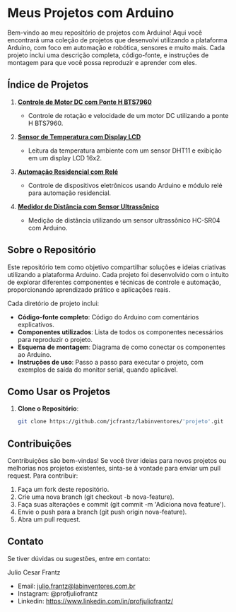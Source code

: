 # Meus Projetos com Arduino

Bem-vindo ao meu repositório de projetos com Arduino! Aqui você encontrará uma coleção de projetos que desenvolvi utilizando a plataforma Arduino, com foco em automação e robótica, sensores e muito mais. Cada projeto inclui uma descrição completa, código-fonte, e instruções de montagem para que você possa reproduzir e aprender com eles.

## Índice de Projetos

1. **[Controle de Motor DC com Ponte H BTS7960](./controle-velocidade-motor-dc/README.md)**
   - Controle de rotação e velocidade de um motor DC utilizando a ponte H BTS7960.
   
2. **[Sensor de Temperatura com Display LCD](./sensor-temperatura-lcd/README.md)**
   - Leitura da temperatura ambiente com um sensor DHT11 e exibição em um display LCD 16x2.
   
3. **[Automação Residencial com Relé](./automacao-residencial/README.md)**
   - Controle de dispositivos eletrônicos usando Arduino e módulo relé para automação residencial.
   
4. **[Medidor de Distância com Sensor Ultrassônico](./medidor-distancia/README.md)**
   - Medição de distância utilizando um sensor ultrassônico HC-SR04 com Arduino.

## Sobre o Repositório

Este repositório tem como objetivo compartilhar soluções e ideias criativas utilizando a plataforma Arduino. Cada projeto foi desenvolvido com o intuito de explorar diferentes componentes e técnicas de controle e automação, proporcionando aprendizado prático e aplicações reais.

Cada diretório de projeto inclui:

- **Código-fonte completo**: Código do Arduino com comentários explicativos.
- **Componentes utilizados**: Lista de todos os componentes necessários para reproduzir o projeto.
- **Esquema de montagem**: Diagrama de como conectar os componentes ao Arduino.
- **Instruções de uso**: Passo a passo para executar o projeto, com exemplos de saída do monitor serial, quando aplicável.

## Como Usar os Projetos

1. **Clone o Repositório**:
   ```bash
   git clone https://github.com/jcfrantz/labinventores/'projeto'.git

## Contribuições

Contribuições são bem-vindas! Se você tiver ideias para novos projetos ou melhorias nos projetos existentes, sinta-se à vontade para enviar um pull request. Para contribuir:

1. Faça um fork deste repositório.
2. Crie uma nova branch (git checkout -b nova-feature).
3. Faça suas alterações e commit (git commit -m 'Adiciona nova feature').
4. Envie o push para a branch (git push origin nova-feature).
5. Abra um pull request.

## Contato

Se tiver dúvidas ou sugestões, entre em contato:

Julio Cesar Frantz
- Email: julio.frantz@labinventores.com.br
- Instagram: @profjuliofrantz
- Linkedin: https://www.linkedin.com/in/profjuliofrantz/
